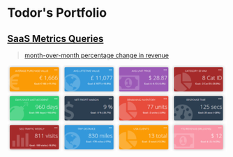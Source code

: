 # Todor's Portfolio



## [SaaS Metrics Queries](https://github.com/tvelichkovt/SaaS_Growth_Metrics_SQL)

> [month-over-month percentage change in revenue](https://github.com/tvelichkovt/SaaS_Growth_Metrics_SQL/blob/main/month-over-month%20percentage%20change%20in%20revenue.sql)

![](/images/tvelichkovtSaaSMetrics.PNG)


